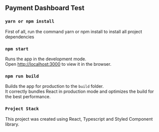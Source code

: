 

## Payment Dashboard Test

### `yarn or npm install`

First of all, run the command yarn or npm install to install all project dependencies

### `npm start`

Runs the app in the development mode.\
Open [http://localhost:3000](http://localhost:3000) to view it in the browser.

### `npm run build`

Builds the app for production to the `build` folder.\
It correctly bundles React in production mode and optimizes the build for the best performance.


### `Project Stack`

This project was created using React, Typescript and Styled Component library.